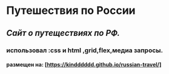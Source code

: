 # Путешествия по России  
## *Сайт о путеществиях по РФ.*  
### использовал :css и html ,grid,flex,медиа запросы.  
#### размещен на: [https://kindddddd.github.io/russian-travel/]
